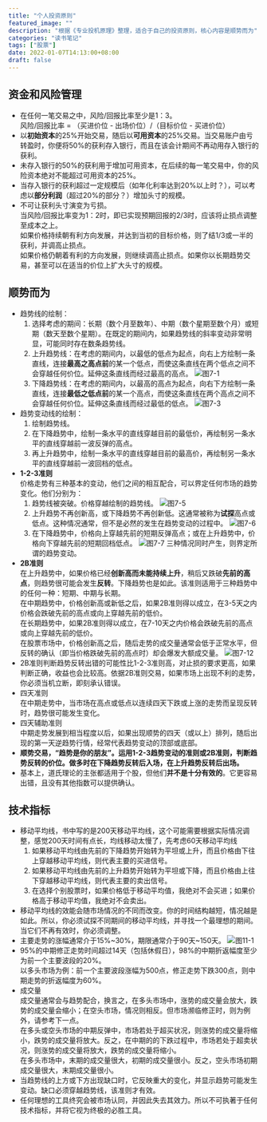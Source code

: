 ```yaml
---
title: "个人投资原则"
featured_image: ""
description: "根据《专业投机原理》整理，适合于自己的投资原则，核心内容是顺势而为"
categories: "读书笔记"
tags: ["股票"]
date: 2022-01-07T14:13:00+08:00
draft: false
---
```


## 资金和风险管理

+ 在任何一笔交易之中，风险/回报比率至少是1：3。  
风险/回报比率 = （买进价位 - 出场价位）/（目标价位 - 买进价位）  
+ 以**初始资本**的25%开始交易，随后以**可用资本**的25%交易。当交易账户由亏转盈时，你便将50%的获利存入银行，而且在该会计期间不再动用存入银行的获利。
+ 未存入银行的50%的获利用于增加可用资本，在后续的每一笔交易中，你的风险资本绝对不能超过可用资本的25%。
+ 当存入银行的获利超过一定规模后（如年化利率达到20%以上时？），可以考虑以**部分利润**（超过20%的部分？）增加头寸的规模。
+ 不可让获利头寸演变为亏损。  
当风险/回报比率变为1：2时，即已实现预期回报的2/3时，应该将止损点调整至成本之上。  
如果价格持续朝有利方向发展，并达到当初的目标价格，则了结1/3或一半的获利，并调高止损点。  
如果价格仍朝着有利的方向发展，则继续调高止损点。如果你以长期趋势交易，甚至可以在适当的价位上扩大头寸的规模。

## 顺势而为

+ 趋势线的绘制：
  1. 选择考虑的期间：长期（数个月至数年）、中期（数个星期至数个月）或短期（数天至数个星期）。在既定的期间内，如果趋势线的斜率变动非常明显，可能同时存在数条趋势线。
  2. 上升趋势线：在考虑的期间内，以最低的低点为起点，向右上方绘制一条直线，连接**最高之高点前**的某一个低点，而使这条直线在两个低点之间不会穿越任何价位。延伸这条直线而经过最高的高点。
  ![图7-1](/images/专业投机原理读书笔记/7-1.jpg "图7-1 正确的上升趋势线")
  3. 下降趋势线：在考虑的期间内，以最高的高点为起点，向右下方绘制一条直线，连接**最低之低点前**的某一个高点，而使这条直线在两个高点之间不会穿越任何价位。延伸这条直线而经过最低的低点。
  ![图7-3](/images/专业投机原理读书笔记/7-3.jpg "图7-3 正确的下降趋势线")
+ 趋势变动线的绘制：
  1. 绘制趋势线。
  2. 在下降趋势中，绘制一条水平的直线穿越目前的最低价，再绘制另一条水平的直线穿越前一波反弹的高点。
  3. 再上升趋势中，绘制一条水平的直线穿越目前的最高价，再绘制另一条水平的直线穿越前一波回档的低点。
+ **1-2-3准则**  
价格走势有三种基本的变动，他们之间的相互配合，可以界定任何市场的趋势变化。他们分别为：
  1. 趋势线被突破。价格穿越绘制的趋势线。
  ![图7-5](/images/专业投机原理读书笔记/7-5.jpg "图7-5 判断趋势变动的1-2-3准则")
  2. 上升趋势不再创新高，或下降趋势不再创新低。这通常被称为**试探**高点或低点。这种情况通常，但不是必然的发生在趋势变动的过程中。
  ![图7-6](/images/专业投机原理读书笔记/7-6.jpg "图7-6 判断趋势变动的1-2-3准则")
  3. 在下降趋势中，价格向上穿越先前的短期反弹高点；或在上升趋势中，价格向下穿越先前的短期回档低点。
  ![图7-7](/images/专业投机原理读书笔记/7-7.jpg "图7-7 判断趋势变动的1-2-3准则")
三种情况同时产生，则界定所谓的趋势变动。
+ **2B准则**  
在上升趋势中，如果价格已经**创新高而未能持续上升**，稍后又跌破**先前的高点**，则趋势很可能会发生**反转**。下降趋势也是如此。该准则适用于三种趋势中的任何一种：短期、中期与长期。  
在中期趋势中，价格创新高或新低之后，如果2B准则得以成立，在3-5天之内价格会跌破先前的高点或向上穿越先前的低价。  
在长期趋势中，如果2B准则得以成立，在7-10天之内价格会跌破先前的高点或向上穿越先前的低价。  
在股票市场中，价格创新高之后，随后走势的成交量通常会低于正常水平，但反转的确认（即当价格跌破先前的高点时）却会爆发大额成交量。
![图7-12](/images/专业投机原理读书笔记/7-12.jpg "图7-12 中期的2B")
+ 2B准则判断趋势反转出错的可能性比1-2-3准则高，对止损的要求更高，如果判断正确，收益也会比较高。依据2B准则交易，如果市场上出现不利的走势，你必须当机立断，即刻承认错误。
+ 四天准则  
在中期走势中，当市场在高点或低点以连续四天下跌或上涨的走势而呈现反转时，趋势很可能发生变化。
+ 四天辅助准则  
中期走势发展到相当程度以后，如果出现顺势的四天（或以上）排列，随后出现的第一天逆趋势行情，经常代表趋势变动的顶部或底部。
+ **顺势交易，“趋势是你的朋友”。运用1-2-3趋势变动的准则或2B准则，判断趋势反转的价位。做多时在下降趋势反转后入场，在上升趋势反转后出场。**
+ 基本上，道氏理论的主张都适用于个股，但他们**并不是十分有效的**。它更容易出错，且没有其他指数可以提供确认。

## 技术指标

+ 移动平均线，书中写的是200天移动平均线，这个可能需要根据实际情况调整，感觉200天时间有点长，均线移动太慢了，先考虑60天移动平均线
  1. 如果移动平均线由先前的下降趋势开始转为平坦或上升，而且价格由下往上穿越移动平均线，则代表主要的买进信号。
  2. 如果移动平均线由先前的上升趋势开始转为平坦或下降，而且价格由上往下穿越移动平均线，则代表主要的卖出信号。
  3. 在选择个别股票时，如果价格低于移动平均值，我绝对不会买进；如果价格高于移动平均值，我绝对不会卖出。
+ 移动平均线的效能会随市场情况的不同而改变。你的时间结构越短，情况越是如此。所以，你必须试探不同期间的移动平均线，并寻找一个最理想的期间。当它们不再有效时，你必须调整。
+ 主要走势的涨幅通常介于15%~30%，期限通常介于90天~150天。
![图11-1](/images/专业投机原理读书笔记/11-1.jpg "图11-1 主要走势的幅度与期限分布图")
+ 95%的中期修正走势时间超过14天（包括休假日），98%的中期折返幅度至少为前一个主要波段的20%。  
以多头市场为例：前一个主要波段涨幅为500点，修正走势下跌300点，则中期走势的折返幅度为60%。
+ 成交量  
成交量通常会与趋势配合，换言之，在多头市场中，涨势的成交量会放大，跌势的成交量会缩小；在空头市场，情况则相反。但市场濒临修正时，则为例外，请参考下一点。  
在多头或空头市场的中期反弹中，市场若处于超买状况，则涨势的成交量将缩小，跌势的成交量将放大。反之，在中期的的下跌过程中，市场若处于超卖状况，则涨势的成交量将放大，跌势的成交量将缩小。  
在多头市场中，末期的成交量很大，初期的成交量很小。反之，空头市场初期成交量很大，末期成交量很小。
+ 当趋势线的上方或下方出现缺口时，它反映重大的变化，并显示趋势可能发生变动。缺口必须穿越趋势线，该准则才有效。  
+ 任何理想的工具终究会被市场认同，并因此失去其效力。所以不可执著于任何技术指标，并将它视为终极的必胜工具。
